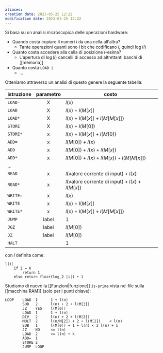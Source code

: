 ```yaml
---
aliases: 
creation date: 2023-05-25 12:22
modification date: 2023-05-25 12:22
---
```


Si basa su un analisi microscopica delle operazioni hardware:
- Quando costa copiare il numeri $i$ da una cella all'altra? 
	- Tante operazioni quanti sono i bit che codificano $i$, quindi $\log(i)$
- Quanto costa accedere alla cella di posizione $i$-esima?
	- L'apertura di $\log(i)$ cancelli di accesso ad altrettanti banchi di [[memoria]]
- Quanto costa `LOAD i`
	- ...

Otteniamo attraverso un analisi di questo genere la seguente tabella:


| istruzione | parametro | costo                                            |
| ---------- |:---------:| ------------------------------------------------ |
| `LOAD=`    |     X     | $l(x)$                                           |
| `LOAD`     |     X     | $l(x) + l(M[x])$                                 |
| `LOAD*`    |     X     | $l(x) + l(M[x]) + l(M[M[x]])$                    |
| `STORE`    |     X     | $l(x) + l(M[0])$                                 |
| `STORE*`   |     x     | $l(x) + l(M[x]) + l(M[0])$                       |
| `ADD=`     |     x     | $l(M[0]) + l(x)$                                 |
| `ADD`      |     x     | $l(M[0]) + l(x) + l(M[x])$                       |
| `ADD*`     |     x     | $l(M[0])+l(x) + l(M[x]) + l(M[M[x]])$            |
| ...        |           |                                                  |
| `READ`     |     x     | $l($valore corrente di input$) + l(x)$           |
| `READ*`    |     x     | $l($valore corrente di input$) + l(x) + l(M[x])$ |
| `WRITE=`   |     x     | $l(x)$                                           |
| `WRITE`    |     x     | $l(x) + l(M[x])$                                 |
| `WRITE*`   |     x     | $l(x) + l(M[x]) + l(M[M[x]])$                    |
| `JUMP`     |   label   | 1                                                |
| `JGZ`      |   label   | $l(M[0])$                                        |
| `JZ`       |   label   | $l(M[0])$                                        |
| `HALT`       |           | 1                                                | 

con $l$ definita come:

```
l(i)
	if i = 0
		return 1
	else return floor(log_2 |i|) + 1
```

Studiamo di nuovo la [[Funzioni|funzione]] `is-prime` vista nel file sulla [[macchina RAM]] (solo per i punti chiave):
```
LOOP    LOAD  1      1 + l(n)
		SUB   2      l(n) + 2 + l(M[2])
		JZ    YES    l(M[0])
		LOAD  1      1 + l(n)
		DIV   2      l(n) + 2 + l(M[2])
		MULT  2      l(n/M[2]) + 2 + l(M[2])    < l(n)
		SUB   1      l(M[0]) + 1 + l(n) < 2 l(n) + 1
		JZ    NO     <= l(n)
		LOAD  2      <= l(n) + k
		ADD=  1
		STORE 2
		JUMP  LOOP
```